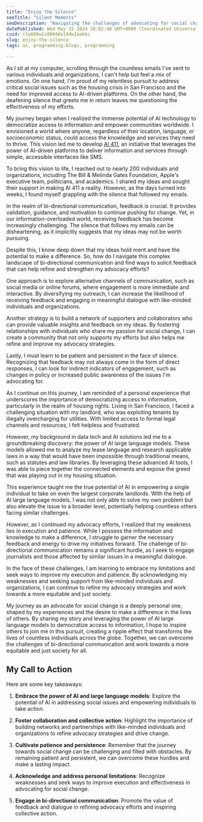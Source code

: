 ```yaml
---
title: "Enjoy the Silence"
seoTitle: "Silent Moments"
seoDescription: "Navigating the challenges of advocating for social change through AI, bi-directional communication, and personal perseverance"
datePublished: Wed May 15 2024 20:02:48 GMT+0000 (Coordinated Universal Time)
cuid: clw890w1i00040al4dw1aakkc
slug: enjoy-the-silence
tags: ai, programming-blogs, programming

---
```


As I sit at my computer, scrolling through the countless emails I've sent to various individuals and organizations, I can't help but feel a mix of emotions. On one hand, I'm proud of my relentless pursuit to address critical social issues such as the housing crisis in San Francisco and the need for improved access to AI-driven platforms. On the other hand, the deafening silence that greets me in return leaves me questioning the effectiveness of my efforts.

My journey began when I realized the immense potential of AI technology to democratize access to information and empower communities worldwide. I envisioned a world where anyone, regardless of their location, language, or socioeconomic status, could access the knowledge and services they need to thrive. This vision led me to develop [AI 411](HTTP://Q08.org/ai-411), an initiative that leverages the power of AI-driven platforms to deliver information and services through simple, accessible interfaces like SMS.

To bring this vision to life, I reached out to nearly 200 individuals and organizations, including The Bill & Melinda Gates Foundation, Apple's executive team, politicians, and academics. I shared my ideas and sought their support in making AI 411 a reality. However, as the days turned into weeks, I found myself grappling with the silence that followed my emails.

In the realm of bi-directional communication, feedback is crucial. It provides validation, guidance, and motivation to continue pushing for change. Yet, in our information-overloaded world, receiving feedback has become increasingly challenging. The silence that follows my emails can be disheartening, as it implicitly suggests that my ideas may not be worth pursuing.

Despite this, I know deep down that my ideas hold merit and have the potential to make a difference. So, how do I navigate this complex landscape of bi-directional communication and find ways to solicit feedback that can help refine and strengthen my advocacy efforts?

One approach is to explore alternative channels of communication, such as social media or online forums, where engagement is more immediate and interactive. By diversifying my outreach, I can increase the likelihood of receiving feedback and engaging in meaningful dialogue with like-minded individuals and organizations.

Another strategy is to build a network of supporters and collaborators who can provide valuable insights and feedback on my ideas. By fostering relationships with individuals who share my passion for social change, I can create a community that not only supports my efforts but also helps me refine and improve my advocacy strategies.

Lastly, I must learn to be patient and persistent in the face of silence. Recognizing that feedback may not always come in the form of direct responses, I can look for indirect indicators of engagement, such as changes in policy or increased public awareness of the issues I'm advocating for.

As I continue on this journey, I am reminded of a personal experience that underscores the importance of democratizing access to information, particularly in the realm of housing rights. Living in San Francisco, I faced a challenging situation with my landlord, who was exploiting tenants by illegally overcharging for utilities. With limited access to formal legal channels and resources, I felt helpless and frustrated.

However, my background in data tech and AI solutions led me to a groundbreaking discovery: the power of AI large language models. These models allowed me to analyze my lease language and research applicable laws in a way that would have been impossible through traditional means, such as statutes and law libraries. By leveraging these advanced AI tools, I was able to piece together the connected elements and expose the greed that was playing out in my housing situation.

This experience taught me the true potential of AI in empowering a single individual to take on even the largest corporate landlords. With the help of AI large language models, I was not only able to solve my own problem but also elevate the issue to a broader level, potentially helping countless others facing similar challenges.

However, as I continued my advocacy efforts, I realized that my weakness lies in execution and patience. While I possess the information and knowledge to make a difference, I struggle to garner the necessary feedback and energy to drive my initiatives forward. The challenge of bi-directional communication remains a significant hurdle, as I seek to engage journalists and those affected by similar issues in a meaningful dialogue.

In the face of these challenges, I am learning to embrace my limitations and seek ways to improve my execution and patience. By acknowledging my weaknesses and seeking support from like-minded individuals and organizations, I can continue to refine my advocacy strategies and work towards a more equitable and just society.

My journey as an advocate for social change is a deeply personal one, shaped by my experiences and the desire to make a difference in the lives of others. By sharing my story and leveraging the power of AI large language models to democratize access to information, I hope to inspire others to join me in this pursuit, creating a ripple effect that transforms the lives of countless individuals across the globe. Together, we can overcome the challenges of bi-directional communication and work towards a more equitable and just society for all.

## My Call to Action

Here are some key takeaways:

1. **Embrace the power of AI and large language models**: Explore the potential of AI in addressing social issues and empowering individuals to take action.
    
2. **Foster collaboration and collective action**: Highlight the importance of building networks and partnerships with like-minded individuals and organizations to refine advocacy strategies and drive change.
    
3. **Cultivate patience and persistence**: Remember that the journey towards social change can be challenging and filled with obstacles. By remaining patient and persistent, we can overcome these hurdles and make a lasting impact.
    
4. **Acknowledge and address personal limitations**: Recognize weaknesses and seek ways to improve execution and effectiveness in advocating for social change.
    
5. **Engage in bi-directional communication**: Promote the value of feedback and dialogue in refining advocacy efforts and inspiring collective action.